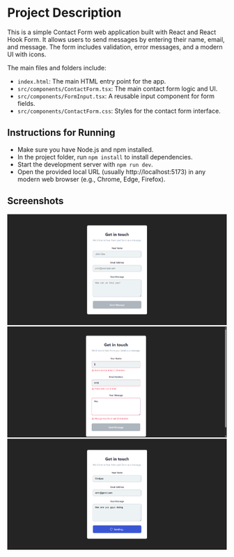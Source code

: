 # Project Description

This is a simple Contact Form web application built with React and React Hook Form. It allows users to send messages by entering their name, email, and message. The form includes validation, error messages, and a modern UI with icons.

The main files and folders include:

- `index.html`: The main HTML entry point for the app.
- `src/components/ContactForm.tsx`: The main contact form logic and UI.
- `src/components/FormInput.tsx`: A reusable input component for form fields.
- `src/components/ContactForm.css`: Styles for the contact form interface.

## Instructions for Running

- Make sure you have Node.js and npm installed.
- In the project folder, run `npm install` to install dependencies.
- Start the development server with `npm run dev`.
- Open the provided local URL (usually http://localhost:5173) in any modern web browser (e.g., Chrome, Edge, Firefox).

## Screenshots

![alt text](src/assets/image.png)
![alt text](src/assets/image-1.png)
![alt text](src/assets/image-2.png)
